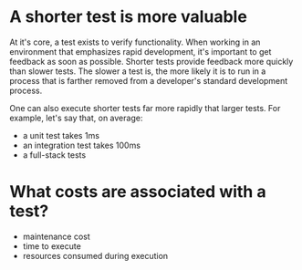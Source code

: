 # A shorter test is more valuable

At it's core, a test exists to verify functionality. When working in
an environment that emphasizes rapid development, it's important to
get feedback as soon as possible. Shorter tests provide feedback more
quickly than slower tests. The slower a test is, the more likely it is
to run in a process that is farther removed from a developer's
standard development process.

One can also execute shorter tests far more rapidly that larger tests. For example, let's say that, on average:

* a unit test takes 1ms
* an integration test takes 100ms
* a full-stack tests

# What costs are associated with a test?

* maintenance cost
* time to execute
* resources consumed during execution

